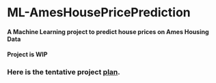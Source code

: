 # ML-AmesHousePricePrediction
#### A Machine Learning project to predict house prices on Ames Housing Data
#### Project is WIP

### Here is the tentative project [plan](TentativeProjectPlan).
